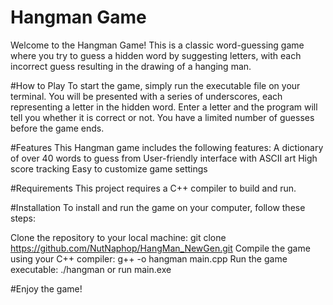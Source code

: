 # Hangman Game
Welcome to the Hangman Game! This is a classic word-guessing game where you try to guess a hidden word by suggesting letters, with each incorrect guess resulting in the drawing of a hanging man.

#How to Play
To start the game, simply run the executable file on your terminal. You will be presented with a series of underscores, each representing a letter in the hidden word. Enter a letter and the program will tell you whether it is correct or not. You have a limited number of guesses before the game ends.

#Features
This Hangman game includes the following features:
A dictionary of over 40 words to guess from
User-friendly interface with ASCII art
High score tracking
Easy to customize game settings

#Requirements
This project requires a C++ compiler to build and run.

#Installation
To install and run the game on your computer, follow these steps:

Clone the repository to your local machine: git clone https://github.com/NutNaphop/HangMan_NewGen.git
Compile the game using your C++ compiler: g++ -o hangman main.cpp
Run the game executable: ./hangman
or 
run main.exe

#Enjoy the game!
